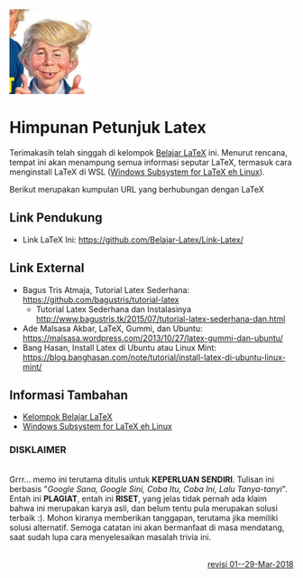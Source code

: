 <img src="pictures/aen.jpg" width="150">

# Himpunan Petunjuk Latex

Terimakasih telah singgah di kelompok [Belajar LaTeX](https://github.com/Belajar-Latex/) ini. Menurut rencana, 
tempat ini akan menampung semua informasi seputar LaTeX, termasuk cara menginstall LaTeX di 
WSL ([Windows Subsystem for LaTeX eh Linux](https://en.wikipedia.org/wiki/Windows_Subsystem_for_Linux)).

Berikut merupakan kumpulan URL yang berhubungan dengan LaTeX

## Link Pendukung

* Link LaTeX Ini: https://github.com/Belajar-Latex/Link-Latex/


## Link External

* Bagus Tris Atmaja, Tutorial Latex Sederhana: https://github.com/bagustris/tutorial-latex
  * Tutorial Latex Sederhana dan Instalasinya http://www.bagustris.tk/2015/07/tutorial-latex-sederhana-dan.html
* Ade Malsasa Akbar, LaTeX, Gummi, dan Ubuntu: https://malsasa.wordpress.com/2013/10/27/latex-gummi-dan-ubuntu/
* Bang Hasan, Install Latex di Ubuntu atau Linux Mint: https://blog.banghasan.com/note/tutorial/install-latex-di-ubuntu-linux-mint/


## Informasi Tambahan

* [Kelompok Belajar LaTeX](https://github.com/Belajar-Latex/) 
* [Windows Subsystem for LaTeX eh Linux](https://en.wikipedia.org/wiki/Windows_Subsystem_for_Linux)

<h3>DISKLAIMER</h3>

<br />Grrr... memo ini terutama ditulis untuk <b>KEPERLUAN SENDIRI</b>. Tulisan ini berbasis "<i>Google Sana, Google Sini, Coba Itu, Coba Ini, Lalu Tanya-tanyi</i>". Entah ini <b>PLAGIAT</b>, entah ini <b>RISET</b>, yang jelas tidak pernah ada klaim bahwa ini merupakan karya asli, dan belum tentu pula merupakan solusi terbaik :). Mohon kiranya memberikan tanggapan, terutama jika memiliki solusi alternatif. Semoga catatan ini akan bermanfaat di masa mendatang, saat sudah lupa cara menyelesaikan masalah trivia ini.<br /><br />
<div style="text-align: right;"><a 
href="http://rahmatm.samik-ibrahim.vlsm.org/p/revisi-laman-blog.html">revisi 
01--29-Mar-2018</a></div><br />
